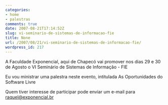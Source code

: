 ```yaml
---
categories:
- home
- palestras
comments: true
date: 2007-08-21T17:14:52Z
slug: vi-seminario-de-sistemas-de-informacao-fie
title: None
url: /2007/08/21/vi-seminario-de-sistemas-de-informacao-fie/
wordpress_id: 217
---
```


A Faculdade Exponencial, aqui de Chapecó vai promover nos dias 29 e 30 de Agosto o VI Seminário de              Sistemas de Informação - FIE

Eu vou ministrar uma palestra neste evento, intitulada As Oportunidades do Software                    Livre

Quem tiver interesse de participar pode enviar um e-mail para [raquel@exponencial.br](mailto:raquel@exponencial.br)
